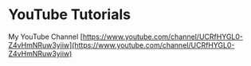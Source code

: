 # YouTube Tutorials

My YouTube Channel [https://www.youtube.com/channel/UCRfHYGL0-Z4vHmNRuw3yiiw](https://www.youtube.com/channel/UCRfHYGL0-Z4vHmNRuw3yiiw)
